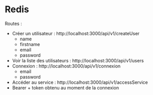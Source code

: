 # Redis

Routes :
* Créer un utilisateur : http://localhost:3000/api/v1/createUser
  * name
  * firstname
  * email
  * password
* Voir la liste des utilisateurs : http://localhost:3000/api/v1/users
* Connexion : http://localhost:3000/api/v1/connexion
  * email
  * password
* Accéder au service : http://localhost:3000/api/v1/accessService
 * Bearer + token obtenu au moment de la connexion
